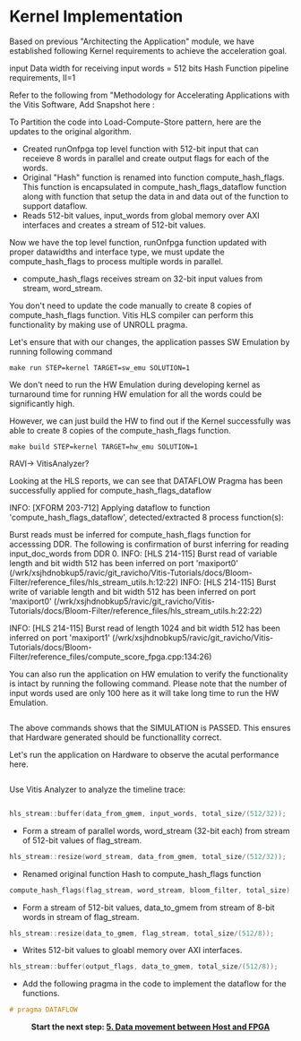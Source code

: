 
# Kernel Implementation

Based on previous "Architecting the Application" module, we have established following Kernel requirements to achieve the acceleration goal.

input Data width for receiving input words = 512 bits
Hash Function pipeline requirements, II=1


Refer to the following from "Methodology for Accelerating Applications with the Vitis Software, Add Snapshot here :


To Partition the code into Load-Compute-Store pattern, here are the updates to the original algorithm.
- Created runOnfpga top level  function with 512-bit input that can receieve 8 words in parallel and create output flags for each of the words. 
- Original "Hash" function is renamed into function compute_hash_flags. This function is encapsulated in compute_hash_flags_dataflow function along with function that setup the data in and data out of the function to support dataflow. 
- Reads 512-bit values, input_words from global memory over AXI interfaces and creates a stream of 512-bit values. 

Now we have the top level function, runOnfpga function updated with proper datawidths and interface type, we must update the compute_hash_flags to process multiple words in parallel. 
- compute_hash_flags receives stream on 32-bit input values from stream, word_stream. 

You don't need to update the code manually to create 8 copies of compute_hash_flags function. Vitis HLS compiler can perform this functionality by making use of UNROLL pragma. 


Let's ensure that with our changes, the application passes SW Emulation by running following command 

``` make run STEP=kernel TARGET=sw_emu SOLUTION=1 ```

We don't need to run the HW Emulation during developing kernel as turnaround time for running HW emulation for all the words could be significantly high. 

However, we can just build the HW to find out if the Kernel successfully was able to create 8 copies of the compute_hash_flags function.

``` make build STEP=kernel TARGET=hw_emu SOLUTION=1 ```

RAVI-> VitisAnalyzer?

Looking at the HLS reports, we can see that DATAFLOW Pragma has been successfully applied for compute_hash_flags_dataflow 

INFO: [XFORM 203-712] Applying dataflow to function 'compute_hash_flags_dataflow', detected/extracted 8 process function(s):

Burst reads must be inferred for compute_hash_flags function for accesssing DDR. The following is confirmation of burst inferring for reading input_doc_words from DDR 0.
INFO: [HLS 214-115] Burst read of variable length and bit width 512 has been inferred on port 'maxiport0' (/wrk/xsjhdnobkup5/ravic/git_ravicho/Vitis-Tutorials/docs/Bloom-Filter/reference_files/hls_stream_utils.h:12:22)
INFO: [HLS 214-115] Burst write of variable length and bit width 512 has been inferred on port 'maxiport0' (/wrk/xsjhdnobkup5/ravic/git_ravicho/Vitis-Tutorials/docs/Bloom-Filter/reference_files/hls_stream_utils.h:22:22)


INFO: [HLS 214-115] Burst read of length 1024 and bit width 512 has been inferred on port 'maxiport1' (/wrk/xsjhdnobkup5/ravic/git_ravicho/Vitis-Tutorials/docs/Bloom-Filter/reference_files/compute_score_fpga.cpp:134:26)

You can also run the application on HW emulation to verify the functionality is intact by running the following command. Please note that the number of input words used are only 100 here as it will take long time to run the HW Emulation. 

``` make run STEP=kernel TARGET=hw_emu SOLUTION=1 
```

The above commands shows that the SIMULATION is PASSED. This ensures that Hardware generated should be functionallity correct.

Let's run the application on Hardware to observe the acutal performance here. 

``` make run STEP=kernel TARGET=hw SOLUTION=1 
```

Use Vitis Analyzer to analyze the timeline trace:

``` vitis_analyzer ../build/kernel/runOnfpga_hw.xclbin.run_summary
```

```cpp
hls_stream::buffer(data_from_gmem, input_words, total_size/(512/32));
```
- Form a stream of parallel words, word_stream (32-bit each) from stream of 512-bit values of flag_stream.
```cpp
hls_stream::resize(word_stream, data_from_gmem, total_size/(512/32));
```
- Renamed original function Hash to compute_hash_flags function
```cpp
compute_hash_flags(flag_stream, word_stream, bloom_filter, total_size);
```
- Form a stream of 512-bit values, data_to_gmem from stream of 8-bit words in stream of flag_stream.
```cpp
hls_stream::resize(data_to_gmem, flag_stream, total_size/(512/8));
```
- Writes 512-bit values to gloabl memory over AXI interfaces.
```cpp
hls_stream::buffer(output_flags, data_to_gmem, total_size/(512/8));
```
- Add the following pragma in the code to implement the dataflow for the functions. 
```cpp 
# pragma DATAFLOW
```







<p align="center"><b>
Start the next step: <a href="./5_data-movement.md"> 5. Data movement between Host and FPGA </a>
</b></p>
